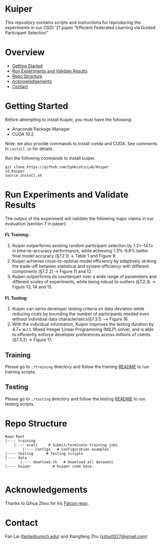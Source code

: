 # Kuiper

This repository contains scripts and instructions for reproducing the experiments in our OSDI '21 paper "Efficient Federated Learning via Guided Participant Selection" 

# Overview

* [Getting Started](#getting-started)
* [Run Experiments and Validate Results](#run-experiments-and-validate-results)
* [Repo Structure](#repo-structure)
* [Acknowledgements](#acknowledgements)
* [Contact](#contact)

# Getting Started 

Before attempting to install Kuiper, you must have the following:

* Anaconda Package Manager
* CUDA 10.2

Note: we also provide commands to install conda and CUDA. See comments in `install.sh` for details.

Run the following commands to install kuiper. 

```
git clone https://github.com/SymbioticLab/Kuiper
cd Kuiper
source install.sh 
```

# Run Experiments and Validate Results

The output of the experiment will validate the following major claims in our evaluation (section 7 in paper):

####    **FL Training:**
1. Kuiper outperforms existing random participant selection by 1.2×-14.1× in time-to-accuracy performance, while achieving 1.3%-9.8% better final model accuracy (§7.2.1) -> Table 1 and Figure 9.
2. Kuiper achieves close-to-optimal model efficiency by adaptively striking the trade-off between statistical and system efficiency with different components (§7.2.2) -> Figure 11 and 12.
3. Kuiper outperforms its counterpart over a wide range of parameters and different scales of experiments, while being robust to outliers (§7.2.3) -> Figure 13, 14 and 15.

####    **FL Testing:**
1. Kuiper can serve developer testing criteria on data deviation while reducing costs by bounding the number of participants needed even without individual data characteristics(§7.3.1) —> Figure 16.
2. With the individual information, Kuiper improves the testing duration by 4.7× w.r.t. Mixed Integer Linear Programming (MILP) solver, and is able to efficiently enforce developer preferences across millions of clients (§7.3.2) -> Figure 17.

## Training

Please go to `./training` directory and follow the training [README](https://github.com/SymbioticLab/Kuiper/blob/master/training/README.md) to run training scripts.

## Testing

Please go to `./testing` directory and follow the testing [README](https://github.com/SymbioticLab/Kuiper/blob/master/testing/README.md) to run testing scripts.

# Repo Structure

```
Repo Root
|---- training
    |---- evals     # Submit/terminate training jobs
        |---- configs   # Configuration examples
|---- testing      # Testing scripts
|---- data
       |---- download.sh   # Download all datasets     
|---- kuiper          # Kuiper code base.
    
```

# Acknowledgements

Thanks to Qihua Zhou for his [Falcon repo](https://github.com/kimihe/Falcon).

# Contact
Fan Lai (fanlai@umich.edu) and Xiangfeng Zhu (xzhu0027@gmail.com)
